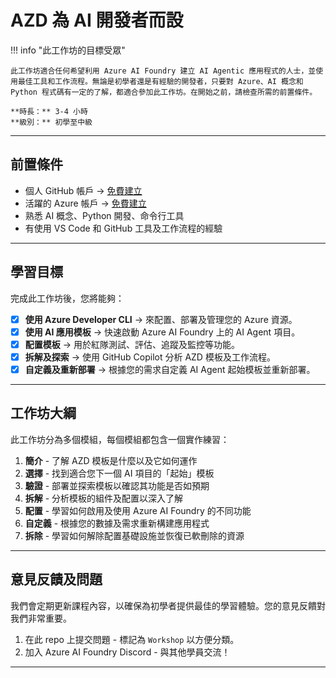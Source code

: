 <!--
CO_OP_TRANSLATOR_METADATA:
{
  "original_hash": "e3a6c07efed58baba33b43c69174aef8",
  "translation_date": "2025-09-24T09:14:15+00:00",
  "source_file": "workshop/docs/instructions/0-Introduction.md",
  "language_code": "hk"
}
-->
# AZD 為 AI 開發者而設

!!! info "此工作坊的目標受眾"
   
    此工作坊適合任何希望利用 Azure AI Foundry 建立 AI Agentic 應用程式的人士，並使用最佳工具和工作流程。無論是初學者還是有經驗的開發者，只要對 Azure、AI 概念和 Python 程式碼有一定的了解，都適合參加此工作坊。在開始之前，請檢查所需的前置條件。

    **時長：** 3-4 小時  
    **級別：** 初學至中級  

---

## 前置條件

- 個人 GitHub 帳戶 → [免費建立](https://github.com/signup)
- 活躍的 Azure 帳戶 → [免費建立](https://aka.ms/free)
- 熟悉 AI 概念、Python 開發、命令行工具
- 有使用 VS Code 和 GitHub 工具及工作流程的經驗

---

## 學習目標

完成此工作坊後，您將能夠：

- [X] **使用 Azure Developer CLI** → 來配置、部署及管理您的 Azure 資源。
- [X] **使用 AI 應用模板** → 快速啟動 Azure AI Foundry 上的 AI Agent 項目。
- [X] **配置模板** → 用於紅隊測試、評估、追蹤及監控等功能。
- [X] **拆解及探索** → 使用 GitHub Copilot 分析 AZD 模板及工作流程。
- [X] **自定義及重新部署** → 根據您的需求自定義 AI Agent 起始模板並重新部署。

---

## 工作坊大綱

此工作坊分為多個模組，每個模組都包含一個實作練習：

1. **簡介** - 了解 AZD 模板是什麼以及它如何運作
1. **選擇** - 找到適合您下一個 AI 項目的「起始」模板
1. **驗證** - 部署並探索模板以確認其功能是否如預期
1. **拆解** - 分析模板的組件及配置以深入了解
1. **配置** - 學習如何啟用及使用 Azure AI Foundry 的不同功能
1. **自定義** - 根據您的數據及需求重新構建應用程式
1. **拆除** - 學習如何解除配置基礎設施並恢復已軟刪除的資源

---

## 意見反饋及問題

我們會定期更新課程內容，以確保為初學者提供最佳的學習體驗。您的意見反饋對我們非常重要。

1. 在此 repo 上提交問題 - 標記為 `Workshop` 以方便分類。
1. 加入 Azure AI Foundry Discord - 與其他學員交流！

---

